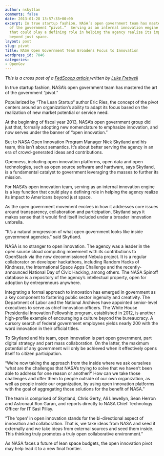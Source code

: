 ```yaml
---
author: nskytlan
comments: false
date: 2013-01-28 13:57:33+00:00
excerpt: In true startup fashion, NASA’s open government team has mastered the art
  of the government “pivot.”  Serving as an internal innovation engine is a key function
  that could play a defining role in helping the agency realize its impact to Americans
  beyond just space.
layout: post
slug: pivot
Title: NASA Open Government Team Broadens Focus to Innovation
wordpress_id: 7846
categories:
- OpenGov
---
```


_This is a cross post of a [FedScoop article ](http://fedscoop.com/nasa-open-government-team-broadens-focus-to-innovation/)written by [Luke Fretwell](http://fedscoop.com/author/luke-fretwell/)_

In true startup fashion, NASA’s open government team has mastered the art of the government “pivot.”

Popularized by “The Lean Startup“ author Eric Ries, the concept of the pivot centers around an organization’s ability to adapt its focus based on the realization of new market potential or service need.

At the beginning of fiscal year 2013, NASA’s open government group did just that, formally adopting new nomenclature to emphasize innovation, and now serves under the banner of “open innovation.”

But to NASA Open Innovation Program Manager Nick Skytland and his team, this isn’t about semantics. It’s about better serving the agency in an era of crowd-generated ideas and contributions.

Openness, including open innovation platforms, open data and open technologies, such as open source software and hardware, says Skytland, is a fundamental catalyst to government leveraging the masses to further its mission.

For NASA’s open innovation team, serving as an internal innovation engine is a key function that could play a defining role in helping the agency realize its impact to Americans beyond just space.

As the open government movement evolves in how it addresses core issues around transparency, collaboration and participation, Skytland says it makes sense that it would find itself included under a broader innovation umbrella.

“It’s a natural progression of what open government looks like inside government agencies.” said Skytland.

NASA is no stranger to open innovation. The agency was a leader in the open source cloud computing movement with its contributions to OpenStack via the now decommissioned Nebula project. It is a regular collaborator on developer hackathons, including Random Hacks of Kindness, the International Space Apps Challenge and the recently-announced National Day of Civic Hacking, among others. The NASA Spinoff database is a repository of the agency’s intellectual property, open for adoption by entrepreneurs anywhere.

Integrating a formal approach to innovation has emerged in government as a key component to fostering public sector ingenuity and creativity. The Department of Labor and the National Archives have appointed senior-level executives to serve as chief innovation officers. The White House Presidential Innovation Fellowship program, established in 2012, is another high-profile example of encouraging a culture beyond the bureaucracy. A cursory search of federal government employees yields nearly 200 with the word innovation in their official titles.

To Skytland and his team, open innovation is part open government, part digital strategy and part mass collaboration. On the latter, the maximum potential of any government will only be achieved when it effectively opens itself to citizen participation.

“We’re now taking the approach from the inside where we ask ourselves ‘what are the challenges that NASA’s trying to solve that we haven’t been able to address for one reason or another?’ How can we take those challenges and offer them to people outside of our own organization, as well as people inside our organization, by using open innovation platforms with the goal of aggregating those solutions for the benefit of NASA.”

The team is comprised of Skytland, Chris Gerty, Ali Llewellyn, Sean Herron and Astronaut Ron Garan, and reports directly to NASA Chief Technology Officer for IT Sasi Pillay.

“The ‘open’ in open innovation stands for the bi-directional aspect of innovation and collaboration. That is, we take ideas from NASA and seed it externally and we take ideas from external sources and seed them inside. This thinking truly promotes a truly open collaborative environment.”

As NASA faces a future of lean space budgets, the open innovation pivot may help lead it to a new final frontier.
